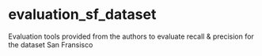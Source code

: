 # evaluation_sf_dataset
Evaluation tools provided from the authors to evaluate recall &amp; precision for the dataset San Fransisco

